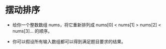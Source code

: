 # 摆动排序

- 给你一个整数数组 nums，将它重新排列成 nums[0] < nums[1] > nums[2] < nums[3]... 的顺序。

- 你可以假设所有输入数组都可以得到满足题目要求的结果。

